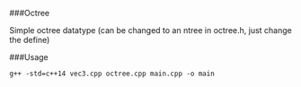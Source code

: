 ###Octree

Simple octree datatype (can be changed to an ntree in octree.h, just change the define)

###Usage


```terminal
g++ -std=c++14 vec3.cpp octree.cpp main.cpp -o main
```
